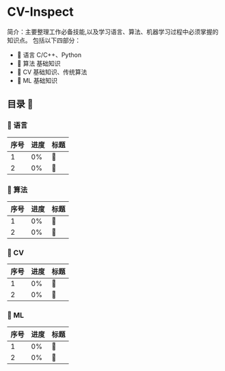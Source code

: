 # CV-Inspect
简介：主要整理工作必备技能,以及学习语言、算法、机器学习过程中必须掌握的知识点。
包括以下四部分：
* 🐍 语言 C/C++、Python
* 🐋 算法 基础知识
* 🐘 CV 基础知识、传统算法
* 🦉 ML 基础知识
## 目录 🦊
### 🐍 语言
| 序号 | 进度 | 标题 |
| ---- | ---- | ---- |
| 1 | 0% | :smiling_face_with_three_hearts:|
| 2 | 0% | :star_struck: |
### 🐋 算法
| 序号 | 进度 | 标题 |
| ---- | ---- | ---- |
| 1 | 0% | :smiling_face_with_three_hearts: |
| 2 | 0% | :star_struck: |
### 🐘 CV
| 序号 | 进度 | 标题 |
| ---- | ---- | ---- |
| 1 | 0% | :smiling_face_with_three_hearts: |
| 2 | 0% | :star_struck: |
### 🦉 ML
| 序号 | 进度 | 标题 |
| ---- | ---- | ---- |
| 1 | 0% | :smiling_face_with_three_hearts: |
| 2 | 0% | :star_struck: |

